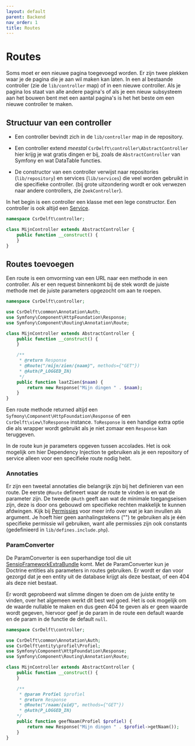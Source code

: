 ```yaml
---
layout: default
parent: Backend
nav_order: 1
title: Routes
---
```


# Routes

Soms moet er een nieuwe pagina toegevoegd worden. Er zijn twee plekken waar je de pagina die je aan wil maken kan laten. In een al bestaande controller (zie de `lib/controller` map) of in een nieuwe controller. Als je pagina los staat van alle andere pagina's of als je een nieuw subsysteem aan het bouwen bent met een aantal pagina's is het het beste om een nieuwe controller te maken.

## Structuur van een controller

- Een controller bevindt zich in de `lib/controller` map in de repository.

- Een controller extend _meestal_ `CsrDelft\controller\AbstractController` hier krijg je wat gratis dingen er bij, zoals de `AbstractController` van Symfony en wat DataTable functies.

- De constructor van een controller verwijst naar repositories (`lib/repository`) en services (`lib/services`) die veel worden gebruikt in die specifieke controller. (bij grote uitzondering wordt er ook verwezen naar andere controllers, zie `ZoekController`).

In het begin is een controller een klasse met een lege constructor. Een controller is ook altijd een [Service](services.md).

```php
namespace CsrDelft\controller;

class MijnController extends AbstractController {
    public function __construct() {
    }
}
```

## Routes toevoegen

Een route is een omvorming van een URL naar een methode in een controller. Als er een request binnenkomt bij de stek wordt de juiste methode met de juiste parameters opgezocht om aan te roepen.

```php
namespace CsrDelft\controller;

use CsrDelft\common\Annotation\Auth;
use Symfony\Component\HttpFoundation\Response;
use Symfony\Component\Routing\Annotation\Route;

class MijnController extends AbstractController {
    public function __construct() {
    }

    /**
     * @return Response
     * @Route("/mijn/zien/{naam}", methods={"GET"})
     * @Auth(P_LOGGED_IN)
     */
    public function laatZien($naam) {
        return new Response("Mijn dingen " . $naam);
    }
}
```

Een route methode returned altijd een `Syfmony\Component\HttpFoundation\Response` of een `CsrDelft\view\ToResponse` instance. `ToResponse` is een handige extra optie die als wrapper wordt gebruikt als je niet zomaar een `Response` kan teruggeven.

In de route kun je parameters opgeven tussen accolades. Het is ook mogelijk om hier Dependency Injection te gebruiken als je een repository of service alleen voor een specifieke route nodig hebt.

### Annotaties

Er zijn een tweetal annotaties die belangrijk zijn bij het definieren van een route. De eerste `@Route` defineert waar de route te vinden is en wat de parameter zijn. De tweede `@Auth` geeft aan wat de minimale toegangseisen zijn, deze is door ons gebouwd om specifieke rechten makkelijk te kunnen afdwingen. Kijk bij [Permissies](permissies.md) voor meer info over wat je kan invullen als argument. Je hoeft hier geen aanhalingstekens ("") te gebruiken als je één specifieke permissie wil gebruiken, want alle permissies zijn ook constants (gedefinieerd in `lib/defines.include.php`).

### ParamConverter

De ParamConverter is een superhandige tool die uit [SensioFrameworkExtraBundle](https://symfony.com/doc/current/bundles/SensioFrameworkExtraBundle/annotations/converters.html) komt. Met de ParamConverter kun je Doctrine entities als parameters in routes gebruiken. Er wordt er dan voor gezorgd dat je een entity uit de database krijgt als deze bestaat, of een 404 als deze niet bestaat.

Er wordt geprobeerd wat slimme dingen te doen om de juiste entity te vinden, over het algemeen werkt dit best wel goed. Het is ook mogelijk om de waarde nullable te maken en dus geen 404 te geven als er geen waarde wordt gegeven, hiervoor geef je de param in de route een default waarde en de param in de functie de default `null`.

```php
namespace CsrDelft\controller;

use CsrDelft\common\Annotation\Auth;
use CsrDelft\entity\profiel\Profiel;
use Symfony\Component\HttpFoundation\Response;
use Symfony\Component\Routing\Annotation\Route;

class MijnController extends AbstractController {
    public function __construct() {
    }

    /**
     * @param Profiel $profiel
     * @return Response
     * @Route("/naam/{uid}", methods={"GET"})
     * @Auth(P_LOGGED_IN)
    */
    public function geefNaam(Profiel $profiel) {
        return new Response("Mijn dingen " . $profiel->getNaam());
    }
}
```

```

```
